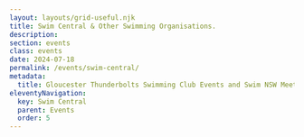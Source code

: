 ```yaml
---
layout: layouts/grid-useful.njk
title: Swim Central & Other Swimming Organisations.
description: 
section: events
class: events
date: 2024-07-18
permalink: /events/swim-central/
metadata:
  title: Gloucester Thunderbolts Swimming Club Events and Swim NSW Meets
eleventyNavigation:
  key: Swim Central
  parent: Events
  order: 5
---
```







